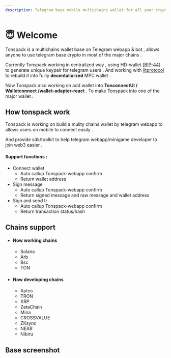 ```yaml
---
description: Telegram base mobile multichains wallet for all your crypto
---
```


# 😇 Welcome

Tonspack is a multichains wallet base on Telegram webapp & bot , allows anyone to use telegram base crypto in most of the major chains .&#x20;

Currently Tonspack working in centralized way , using HD-wallet \[[BIP-44](https://github.com/bitcoin/bips/blob/master/bip-0044.mediawiki)] to generate unique keypair for telegram users .  And working with [litprotocol](https://www.litprotocol.com/) to rebuild it into fuilly **decentaliurzed** MPC wallet .

Now Tonspack also working on add wallet into **TonconnectUI / Walletconnect /wallet-adapter-react** . To make Tonspack into one of the major wallet .

## How tonspack work

Tonspack is working on build a mulity chains wallet by telegram webapp to allows users on mobile to connect easily .

And provide sdk/toolkit to help telegram webapp/minigame developer to join web3 easier .

#### Support functions :&#x20;

* Connect wallet&#x20;
  * Auto callup Tonspack-webapp confirm
  * Return wallet address
* Sign message
  * Auto callup Tonspack-webapp confirm
  * Return signed message and raw message and wallet address
* Sign and send tr
  * Auto callup Tonspack-webapp confirm
  * Return transaction status/hash

## Chains support&#x20;

* #### Now working chains
  * Solana
  * Arb
  * Bsc
  * TON
* #### Now developing chains&#x20;
  * Aptos
  * TRON
  * XRP
  * ZetaChain
  * Mina
  * CROSSVALUE
  * ZKsync
  * NEAR
  * Nibiru

## Base screenshot&#x20;

<div>

<figure><img src=".gitbook/assets/3.jfif" alt=""><figcaption></figcaption></figure>

 

<figure><img src=".gitbook/assets/4.jfif" alt=""><figcaption></figcaption></figure>

 

<figure><img src=".gitbook/assets/1.jfif" alt=""><figcaption></figcaption></figure>

 

<figure><img src=".gitbook/assets/2.jfif" alt=""><figcaption></figcaption></figure>

</div>

